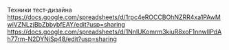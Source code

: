 Техники тест-дизайна
https://docs.google.com/spreadsheets/d/1rpc4eROCCBOhNZRR4xa1PAwMwiVZNLzjBbZbbybfEAY/edit?usp=sharing
https://docs.google.com/spreadsheets/d/1NnlUKomrm3kiuR8xoF1nnwlIPdAh77rm-N2DYNiSp48/edit?usp=sharing
